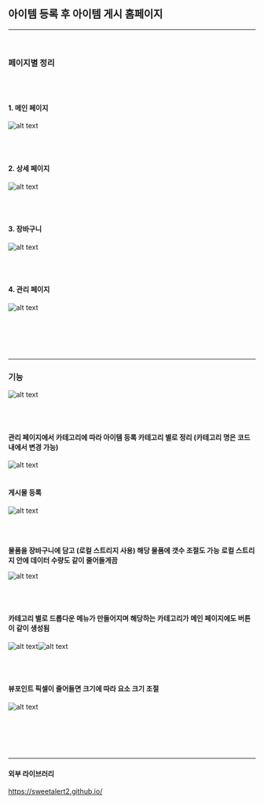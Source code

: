 ## 아이템 등록 후 아이템 게시 홈페이지

<hr/>

<br>

### 페이지별 정리

<br>
<br>

#### 1. 메인 페이지

![alt text](./homepages/image/image-1.png)


<br>
<br>

#### 2. 상세 페이지

![alt text](./homepages/image/image-8.png)

<br>
<br>

#### 3. 장바구니



![alt text](./homepages/image/image-9.png)

<br>
<br>

#### 4. 관리 페이지



![alt text](./homepages/image/image-10.png)

<br><br>
<br>
<br>
<hr/>

### **기능**


![alt text](./homepages/image/image.png)

<br>
<br>

#### 관리 페이지에서 카테고리에 따라 아이템 등록 카테고리 별로 정리 (카테고리 명은 코드 내에서 변경 가능)


![alt text](./homepages/image/image-1.png)
<br>
<br>

#### 게시물 등록


![alt text](./homepages/image/image-2.png)

<br>
<br>

**물품을 장바구니에 담고 (로컬 스트리지 사용) 해당 물품에 갯수 조절도 가능**
**로컬 스트리지 안에 데이터 수량도 같이 줄어들게끔**


![alt text](./homepages/image/image-3.png)

<br>
<br>

#### 카테고리 별로 드롭다운 메뉴가 만들어지며 해당하는 카테고리가 메인 페이지에도 버튼이 같이 생성됨

![alt text](./homepages/image/image-4.png)![alt text](./homepages/image/image-5.png)

<br><br>

#### 뷰포인트 픽셀이 줄어들면 크기에 따라 요소 크기 조절


![alt text](./homepages/image/image-6.png)

<br>
<br>
<br><br>

<hr/>

#### 외부 라이브러리

https://sweetalert2.github.io/
